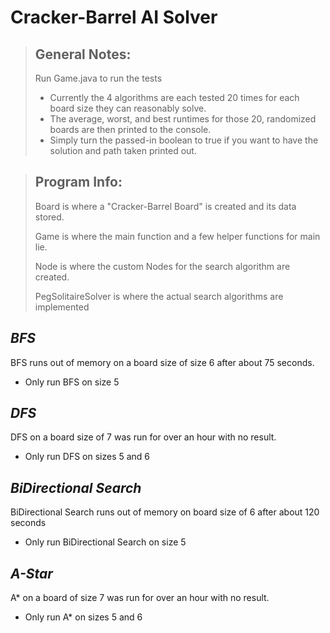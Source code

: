 # **Cracker-Barrel AI Solver**

>## General Notes:
>Run Game.java to run the tests
>
>- Currently the 4 algorithms are each tested 20 times for each board size they can reasonably solve.
>- The average, worst, and best runtimes for those 20, randomized boards are then printed to the console.
>- Simply turn the passed-in boolean to true if you want to have the solution and path taken printed out.

>## Program Info:
>Board is where a "Cracker-Barrel Board" is created and its data stored.
>
>Game is where the main function and a few helper functions for main lie.
>
>Node is where the custom Nodes for the search algorithm are created.
>
>PegSolitaireSolver is where the actual search algorithms are implemented

## *BFS*
BFS runs out of memory on a board size of size 6 after about 75 seconds.
- Only run BFS on size 5

## *DFS*
DFS on a board size of 7 was run for over an hour with no result.
- Only run DFS on sizes 5 and 6

## *BiDirectional Search*
BiDirectional Search runs out of memory on board size of 6 after about 120 seconds
- Only run BiDirectional Search on size 5

## *A-Star*
A* on a board of size 7 was run for over an hour with no result.
- Only run A* on sizes 5 and 6
